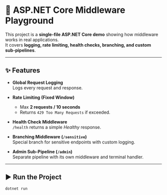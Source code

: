 # 🚀 ASP.NET Core Middleware Playground

This project is a **single-file ASP.NET Core demo** showing how middleware works in real applications.  
It covers **logging, rate limiting, health checks, branching, and custom sub-pipelines**.

---

## ✨ Features

- **Global Request Logging**  
  Logs every request and response.

- **Rate Limiting (Fixed Window)**  
  - Max **2 requests / 10 seconds**  
  - Returns `429 Too Many Requests` if exceeded.

- **Health Check Middleware**  
  `/health` returns a simple *Healthy* response.

- **Branching Middleware (`/sensitive`)**  
  Special branch for sensitive endpoints with custom logging.

- **Admin Sub-Pipeline (`/admin`)**  
  Separate pipeline with its own middleware and terminal handler.

---

## ▶️ Run the Project

```bash
dotnet run

